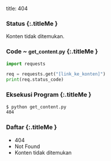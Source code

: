 title: 404

### <i class="fa fa-info-circle"></i> Status {:.titleMe }

Konten tidak ditemukan.

### <i class="fa fa-code"></i> Code ~ <small>get_content.py</small> {:.titleMe }

```python
import requests

req = requests.get("[link_ke_konten]")
print(req.status_code)
```

### <i class="fa fa-terminal"></i> Eksekusi Program {:.titleMe }

```bash
$ python get_content.py
404
```

### <i class="fa fa-list"></i> Daftar {:.titleMe }

- 404
- Not Found
- Konten tidak ditemukan